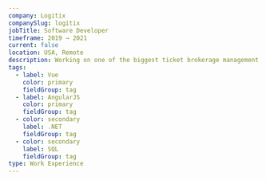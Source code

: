 ```yaml
---
company: Logitix
companySlug: logitix
jobTitle: Software Developer
timeframe: 2019 → 2021
current: false
location: USA, Remote
description: Working on one of the biggest ticket brokerage management systems in the world, I've built new features, improved existing ones, and made huge boosts to performance.
tags:
  - label: Vue
    color: primary
    fieldGroup: tag
  - label: AngularJS
    color: primary
    fieldGroup: tag
  - color: secondary
    label: .NET
    fieldGroup: tag
  - color: secondary
    label: SQL
    fieldGroup: tag
type: Work Experience
---
```

